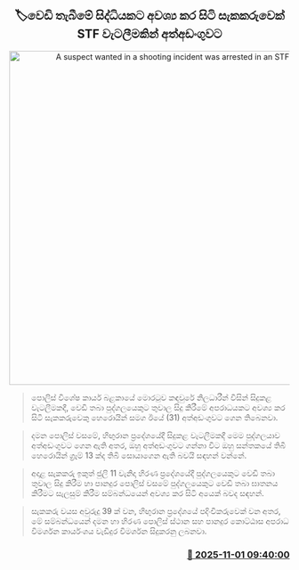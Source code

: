 <p align='center'><b><h2 align='center' title='A suspect wanted in a shooting incident was arrested in an STF raid'>🏷වෙඩි තැබීමේ සිද්ධියකට අවශ්‍ය කර සිටි සැකකරුවෙක් STF වැටලීමකින් අත්අඩංගුවට</h2></b></p>
<p align='center'><img src='https://helakuru.sgp1.cdn.digitaloceanspaces.com/esana/images/lib/arrested-2[1].jpg' width='600' alt='A suspect wanted in a shooting incident was arrested in an STF raid'></p>

> පොලිස් විශේෂ කාර්ය බළකායේ මොරටුව කඳවුරේ නිලධාරීන් විසින් සිදුකළ වැටලීමකදී, වෙඩි තබා පුද්ගලයෙකුට තුවාල සිදු කිරීමේ අපරාධයකට අවශ්‍ය කර සිටි සැකකරුවෙකු හෙරොයින් සමග ඊයේ (31) අත්අඩංගුවට ගෙන තිබෙනවා.

> දමන පොලිස් වසමේ, හිඟුරාන ප්‍රදේශයේදී සිදුකළ වැටලීමකදී මෙම පුද්ගලයාව අත්අඩංගුවට ගෙන ඇති අතර, ඔහු අත්අඩංගුවට ගන්නා විට ඔහු සන්තකයේ තිබී හෙරොයින් ග්‍රෑම් 13 ක්ද තිබි සොයාගෙන ඇති බවයි සඳහන් වන්නේ.

> අදාළ සැකකරු ඉකුත් ජුලි 11 වැනිදා හිරණ ප්‍රදේශයේදී පුද්ගලයෙකුට වෙඩි තබා තුවාල සිදු කිරීම හා පානදුර පොලිස් වසමේ පුද්ගලයෙකුට වෙඩි තබා ඝාතනය කිරීමට සැලසුම් කිරීම සම්බන්ධයෙන් අවශ්‍ය කර සිටි අයෙක් බවද සඳහන්.

> සැකකරු වයස අවුරුදු 39 ක් වන, හිඟුරාන ප්‍රදේශයේ පදිංචිකරුවෙක් වන අතර, මේ සම්බන්ධයෙන් දමන හා හිරණ පොලිස් ස්ථාන සහ පානදුර කොට්ඨාස අපරාධ විමර්ශන කාර්යංශය වැඩිදුර විමර්ශන සිදුකරනු ලබනවා.



<h3 align='right'><a href='https://www.helakuru.lk/esana/p/114998/'>📅 2025-11-01 09:40:00</a></h3>
